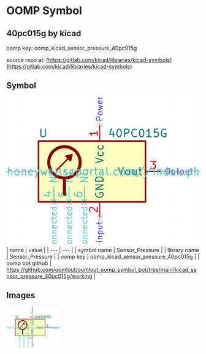 # OOMP Symbol  
## 40pc015g  by kicad  
  
oomp key: oomp_kicad_sensor_pressure_40pc015g  
  
source repo at: [https://gitlab.com/kicad/libraries/kicad-symbols](https://gitlab.com/kicad/libraries/kicad-symbols)  
## Symbol  
  
[![working.png](working_600.png)](working.png)  
| name | value | 
| --- | --- | 
| symbol name | Sensor_Pressure | 
| library name | Sensor_Pressure | 
| oomp key | oomp_kicad_sensor_pressure_40pc015g | 
| oomp bot github | https://github.com/oomlout/oomlout_oomp_symbol_bot/tree/main/kicad_sensor_pressure_40pc015g/working | 
## Images  
  
[![working.png](working_140.png)](working.png)  
